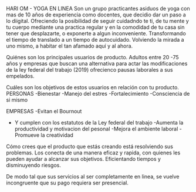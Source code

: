 HARI OM - YOGA EN LINEA
Son un grupo practicantes asiduos de yoga con  mas de 10 años de experiencia como docentes, que decidio dar un paso a lo diigital. Ofreciendo la posibilidad de seguir cuidadndo te ti, de tu mente y tu cuerpo mediante una practica regular y en la comodidad de tu casa sin tener que desplazarte, o exponerte a algun inconveniente. Transformando el tiempo de translado a un tiempo de autocuidado.
Volviendo la mirada a uno mismo, a habitar el tan afamado aquí y al ahora.

Quiénes son los principales usuarios de producto.
Adultos entre 20 -75 años y empresas que buscan una alternativa para actar las modificaciones de la ley federal del trabajo (2019) ofrecienco pausas laborales a sus empelados. 

Cuáles son los objetivos de estos usuarios en relación con tu producto.
PERSONAS
-Bienestar
-Manejo del estres
-Fortalecimiento
-Consciencia de si mismo 

EMPRESAS
-Evitan el Bournout
- Y cumplen con los estatutos de la Ley federal del trabajo
-Aumenta la productividad y motivacion del pesonal
-Mejora el ambiente laboral 
-Promueve la creatividad


Cómo crees que el producto que estás creando está resolviendo sus problemas.
Los conecta de una manera eficaz y rapida, con quienes les pueden ayudar a alcanzar sus objetivos. Eficientando tiempos y disminuyendo riesgos.

De modo tal que sus servicios al ser completamente en linea, se vuelve incongruente que su pago requiera ser presencial. 